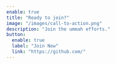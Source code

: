 ```yaml
---
enable: true
title: "Ready to join?"
image: "/images/call-to-action.png"
description: "Join the ummah efforts."
button:
  enable: true
  label: "Join Now"
  link: "https://github.com/"
---
```

